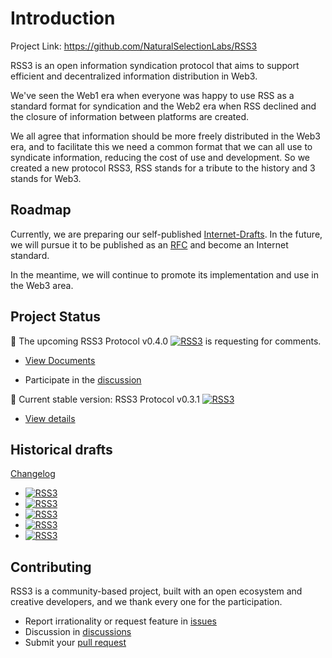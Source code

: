 # Introduction

Project Link: <https://github.com/NaturalSelectionLabs/RSS3>

RSS3 is an open information syndication protocol that aims to support efficient and decentralized information distribution in Web3.

We've seen the Web1 era when everyone was happy to use RSS as a standard format for syndication and the Web2 era when RSS declined and the closure of information between platforms are created.

We all agree that information should be more freely distributed in the Web3 era, and to facilitate this we need a common format that we can all use to syndicate information, reducing the cost of use and development. So we created a new protocol RSS3, RSS stands for a tribute to the history and 3 stands for Web3.

## Roadmap

Currently, we are preparing our self-published [Internet-Drafts](https://www.ietf.org/how/ids/). In the future, we will pursue it to be published as an [RFC](https://www.ietf.org/standards/rfcs/) and become an Internet standard.

In the meantime, we will continue to promote its implementation and use in the Web3 area.

## Project Status

🔭 The upcoming RSS3 Protocol v0.4.0 [![RSS3](https://badge.rss3.workers.dev/?version=v0.4.0)](https://github.com/NaturalSelectionLabs/RSS3/tree/main/versions/v0.4.0) is requesting for comments.

- [View Documents](./v0.4.0-rc.html)

- Participate in the [discussion](https://github.com/NaturalSelectionLabs/RSS3-Protocol/discussions/25)

🔬 Current stable version: RSS3 Protocol v0.3.1 [![RSS3](https://badge.rss3.workers.dev/?version=v0.3.1)](https://github.com/NaturalSelectionLabs/RSS3/blob/main/versions/v0.3.1.md)

- [View details](https://github.com/NaturalSelectionLabs/RSS3/blob/main/versions/v0.3.1.md)

## Historical drafts

[Changelog](https://github.com/NaturalSelectionLabs/RSS3/blob/main/CHANGELOG.md)

- [![RSS3](https://badge.rss3.workers.dev/?version=v0.3.0)](https://github.com/NaturalSelectionLabs/RSS3/blob/main/versions/v0.3.0.md)
- [![RSS3](https://badge.rss3.workers.dev/?version=v0.2.0)](https://github.com/NaturalSelectionLabs/RSS3/blob/main/versions/v0.2.0.md)
- [![RSS3](https://badge.rss3.workers.dev/?version=v0.1.1)](https://github.com/NaturalSelectionLabs/RSS3/blob/main/versions/v0.1.1.md)
- [![RSS3](https://badge.rss3.workers.dev/?version=v0.1.0)](https://github.com/NaturalSelectionLabs/RSS3/blob/main/versions/v0.1.0.md)
- [![RSS3](https://badge.rss3.workers.dev/?version=v0.1.0%20alpha.0)](https://github.com/NaturalSelectionLabs/RSS3/blob/main/versions/v0.1.0-alpha.0.md)

## Contributing

RSS3 is a community-based project, built with an open ecosystem and creative developers, and we thank every one for the participation.

- Report irrationality or request feature in [issues](https://github.com/NaturalSelectionLabs/RSS3/issues)
- Discussion in [discussions](https://github.com/NaturalSelectionLabs/RSS3/discussions)
- Submit your [pull request](https://github.com/NaturalSelectionLabs/RSS3/pulls)
